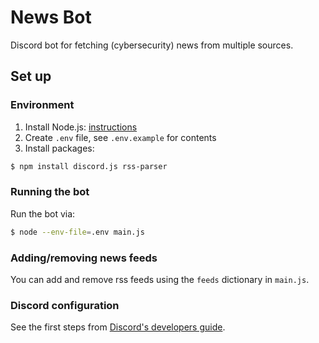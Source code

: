 # News Bot
Discord bot for fetching (cybersecurity) news from multiple sources.

## Set up
### Environment
1. Install Node.js: [instructions](https://nodejs.org/en/download/package-manager)
2. Create `.env` file, see `.env.example` for contents
3. Install packages:
```sh
$ npm install discord.js rss-parser
```

### Running the bot
Run the bot via:
```sh
$ node --env-file=.env main.js
```

### Adding/removing news feeds
You can add and remove rss feeds using the `feeds` dictionary in `main.js`.

### Discord configuration
See the first steps from [Discord's developers guide](https://discord.com/developers/docs/quick-start/getting-started).
